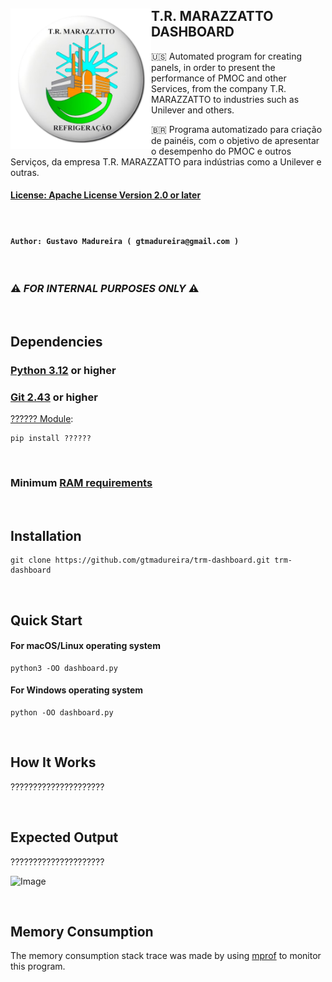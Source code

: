
## <img src="./images/trm_logo.png" width="225" height="225" alt="Logo" align="left"> T.R. MARAZZATTO DASHBOARD

🇺🇸 Automated program for creating panels, in order to present the performance of PMOC and other Services, from the company T.R. MARAZZATTO to industries such as Unilever and others.

🇧🇷 Programa automatizado para criação de painéis, com o objetivo de apresentar o desempenho do PMOC e outros Serviços, da empresa T.R. MARAZZATTO para indústrias como a Unilever e outras.



#### [License: Apache License Version 2.0 or later](https://www.apache.org/licenses/)

<br/>

#### ```Author: Gustavo Madureira ( gtmadureira@gmail.com )```

<br/>

### ⚠️ ___FOR INTERNAL PURPOSES ONLY___ ⚠️

<br/>

## Dependencies

### [Python 3.12](https://www.python.org/downloads/) or higher
### [Git 2.43](https://git-scm.com/downloads) or higher

[?????? Module](https://pypi.org/project/??????/):

    pip install ??????

<br/>

### Minimum [RAM requirements](#memory-consumption)

<br/>

## Installation

    git clone https://github.com/gtmadureira/trm-dashboard.git trm-dashboard

<br/>

## Quick Start

#### For macOS/Linux operating system

    python3 -OO dashboard.py

#### For Windows operating system

    python -OO dashboard.py

<br/>

## How It Works

?????????????????????

<br/>

## Expected Output

?????????????????????

![Image](./images/.png)

<br/>

## Memory Consumption

The memory consumption stack trace was made by using [mprof](https://pypi.org/project/memory-profiler/) to monitor this program.
